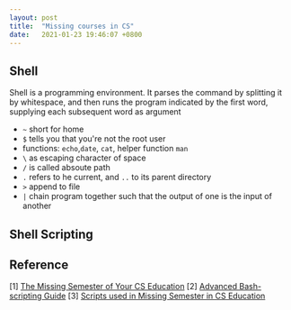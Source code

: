 ```yaml
---
layout: post
title:  "Missing courses in CS"
date:   2021-01-23 19:46:07 +0800
---
```

## Shell

Shell is a programming environment. It parses the command by splitting it by whitespace, and then runs the program indicated by the first word, supplying each subsequent word as argument

- `~` short for home
- `$` tells you that you're not the root user 
- functions: `echo`,`date`, `cat`,  helper function `man`
- `\` as escaping character of space
- `/` is called absoute path
- `.` refers to he current, and `..` to its parent directory
- `>` append to file
- `|` chain program together such that the output of one is the input of another

## Shell Scripting


## Reference

[1] [The Missing Semester of Your CS Education](https://missing.csail.mit.edu/)
[2] [Advanced Bash-scripting Guide](https://tldp.org/LDP/abs/html/special-chars.html)
[3] [Scripts used in Missing Semester in CS Education](https://github.com/bobtsang/missing-cs-course)